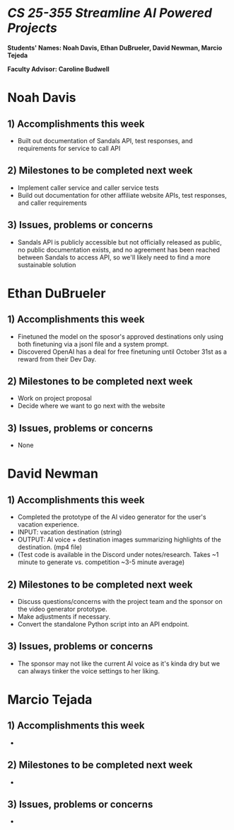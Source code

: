 # *CS 25-355 Streamline AI Powered Projects*

**Students' Names: Noah Davis, Ethan DuBrueler, David Newman, Marcio Tejeda**

**Faculty Advisor: Caroline Budwell**

# Noah Davis

## 1) Accomplishments this week ##
   -  Built out documentation of Sandals API, test responses, and requirements for service to call API

## 2) Milestones to be completed next week ##
   - Implement caller service and caller service tests
   - Build out documentation for other affiliate website APIs, test responses, and caller requirements

## 3) Issues, problems or concerns ##
   - Sandals API is publicly accessible but not officially released as public, no public documentation exists, and no agreement has been reached between Sandals to access API, so we'll likely need to find a more sustainable solution

# Ethan DuBrueler

## 1) Accomplishments this week ##
   -  Finetuned the model on the sposor's approved destinations only using both finetuning via a jsonl file and a system prompt.
   -  Discovered OpenAI has a deal for free finetuning until October 31st as a reward from their Dev Day.

## 2) Milestones to be completed next week ##
   -  Work on project proposal
   -  Decide where we want to go next with the website

## 3) Issues, problems or concerns ##
   - None

# David Newman

## 1) Accomplishments this week ##
   -  Completed the prototype of the AI video generator for the user's vacation experience.
   -  INPUT:    vacation destination (string)
   -  OUTPUT:   AI voice + destination images summarizing highlights of the destination. (mp4 file)
   -  (Test code is available in the Discord under notes/research. Takes ~1 minute to generate vs. competition ~3-5 minute average)

## 2) Milestones to be completed next week ##
   -  Discuss questions/concerns with the project team and the sponsor on the video generator prototype.
   -  Make adjustments if necessary.
   -  Convert the standalone Python script into an API endpoint. 

## 3) Issues, problems or concerns ##
   -  The sponsor may not like the current AI voice as it's kinda dry but we can always tinker the voice settings to her liking. 

# Marcio Tejada

## 1) Accomplishments this week ##
   -  

## 2) Milestones to be completed next week ##
   -

## 3) Issues, problems or concerns ##
   - 

